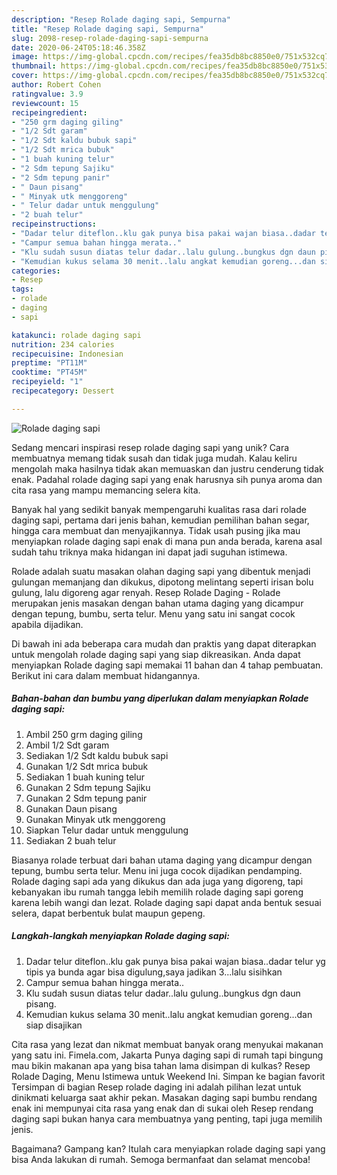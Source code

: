 ```yaml
---
description: "Resep Rolade daging sapi, Sempurna"
title: "Resep Rolade daging sapi, Sempurna"
slug: 2098-resep-rolade-daging-sapi-sempurna
date: 2020-06-24T05:18:46.358Z
image: https://img-global.cpcdn.com/recipes/fea35db8bc8850e0/751x532cq70/rolade-daging-sapi-foto-resep-utama.jpg
thumbnail: https://img-global.cpcdn.com/recipes/fea35db8bc8850e0/751x532cq70/rolade-daging-sapi-foto-resep-utama.jpg
cover: https://img-global.cpcdn.com/recipes/fea35db8bc8850e0/751x532cq70/rolade-daging-sapi-foto-resep-utama.jpg
author: Robert Cohen
ratingvalue: 3.9
reviewcount: 15
recipeingredient:
- "250 grm daging giling"
- "1/2 Sdt garam"
- "1/2 Sdt kaldu bubuk sapi"
- "1/2 Sdt mrica bubuk"
- "1 buah kuning telur"
- "2 Sdm tepung Sajiku"
- "2 Sdm tepung panir"
- " Daun pisang"
- " Minyak utk menggoreng"
- " Telur dadar untuk menggulung"
- "2 buah telur"
recipeinstructions:
- "Dadar telur diteflon..klu gak punya bisa pakai wajan biasa..dadar telur yg tipis ya bunda agar bisa digulung,saya jadikan 3...lalu sisihkan"
- "Campur semua bahan hingga merata.."
- "Klu sudah susun diatas telur dadar..lalu gulung..bungkus dgn daun pisang."
- "Kemudian kukus selama 30 menit..lalu angkat kemudian goreng...dan siap disajikan"
categories:
- Resep
tags:
- rolade
- daging
- sapi

katakunci: rolade daging sapi 
nutrition: 234 calories
recipecuisine: Indonesian
preptime: "PT11M"
cooktime: "PT45M"
recipeyield: "1"
recipecategory: Dessert

---
```



![Rolade daging sapi](https://img-global.cpcdn.com/recipes/fea35db8bc8850e0/751x532cq70/rolade-daging-sapi-foto-resep-utama.jpg)

Sedang mencari inspirasi resep rolade daging sapi yang unik? Cara membuatnya memang tidak susah dan tidak juga mudah. Kalau keliru mengolah maka hasilnya tidak akan memuaskan dan justru cenderung tidak enak. Padahal rolade daging sapi yang enak harusnya sih punya aroma dan cita rasa yang mampu memancing selera kita.

Banyak hal yang sedikit banyak mempengaruhi kualitas rasa dari rolade daging sapi, pertama dari jenis bahan, kemudian pemilihan bahan segar, hingga cara membuat dan menyajikannya. Tidak usah pusing jika mau menyiapkan rolade daging sapi enak di mana pun anda berada, karena asal sudah tahu triknya maka hidangan ini dapat jadi suguhan istimewa.

Rolade adalah suatu masakan olahan daging sapi yang dibentuk menjadi gulungan memanjang dan dikukus, dipotong melintang seperti irisan bolu gulung, lalu digoreng agar renyah. Resep Rolade Daging - Rolade merupakan jenis masakan dengan bahan utama daging yang dicampur dengan tepung, bumbu, serta telur. Menu yang satu ini sangat cocok apabila dijadikan.


Di bawah ini ada beberapa cara mudah dan praktis yang dapat diterapkan untuk mengolah rolade daging sapi yang siap dikreasikan. Anda dapat menyiapkan Rolade daging sapi memakai 11 bahan dan 4 tahap pembuatan. Berikut ini cara dalam membuat hidangannya.

<!--inarticleads1-->

##### Bahan-bahan dan bumbu yang diperlukan dalam menyiapkan Rolade daging sapi:

1. Ambil 250 grm daging giling
1. Ambil 1/2 Sdt garam
1. Sediakan 1/2 Sdt kaldu bubuk sapi
1. Gunakan 1/2 Sdt mrica bubuk
1. Sediakan 1 buah kuning telur
1. Gunakan 2 Sdm tepung Sajiku
1. Gunakan 2 Sdm tepung panir
1. Gunakan  Daun pisang
1. Gunakan  Minyak utk menggoreng
1. Siapkan  Telur dadar untuk menggulung
1. Sediakan 2 buah telur


Biasanya rolade terbuat dari bahan utama daging yang dicampur dengan tepung, bumbu serta telur. Menu ini juga cocok dijadikan pendamping. Rolade daging sapi ada yang dikukus dan ada juga yang digoreng, tapi kebanyakan ibu rumah tangga lebih memilih rolade daging sapi goreng karena lebih wangi dan lezat. Rolade daging sapi dapat anda bentuk sesuai selera, dapat berbentuk bulat maupun gepeng. 

<!--inarticleads2-->

##### Langkah-langkah menyiapkan Rolade daging sapi:

1. Dadar telur diteflon..klu gak punya bisa pakai wajan biasa..dadar telur yg tipis ya bunda agar bisa digulung,saya jadikan 3...lalu sisihkan
1. Campur semua bahan hingga merata..
1. Klu sudah susun diatas telur dadar..lalu gulung..bungkus dgn daun pisang.
1. Kemudian kukus selama 30 menit..lalu angkat kemudian goreng...dan siap disajikan


Cita rasa yang lezat dan nikmat membuat banyak orang menyukai makanan yang satu ini. Fimela.com, Jakarta Punya daging sapi di rumah tapi bingung mau bikin makanan apa yang bisa tahan lama disimpan di kulkas? Resep Rolade Daging, Menu Istimewa untuk Weekend Ini. Simpan ke bagian favorit Tersimpan di bagian Resep rolade daging ini adalah pilihan lezat untuk dinikmati keluarga saat akhir pekan. Masakan daging sapi bumbu rendang enak ini mempunyai cita rasa yang enak dan di sukai oleh Resep rendang daging sapi bukan hanya cara membuatnya yang penting, tapi juga memilih jenis. 

Bagaimana? Gampang kan? Itulah cara menyiapkan rolade daging sapi yang bisa Anda lakukan di rumah. Semoga bermanfaat dan selamat mencoba!
